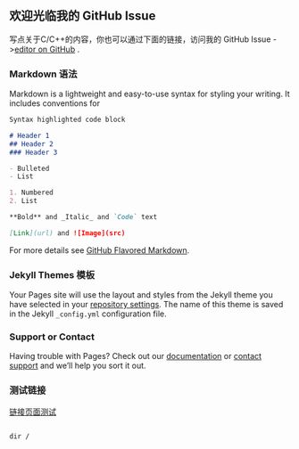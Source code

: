 ## 欢迎光临我的 GitHub Issue 

写点关于C/C++的内容，你也可以通过下面的链接，访问我的 GitHub Issue ->[editor on GitHub](https://github.com/frstlis/CLanguage) .

### Markdown 语法

Markdown is a lightweight and easy-to-use syntax for styling your writing. It includes conventions for

```markdown
Syntax highlighted code block

# Header 1
## Header 2
### Header 3

- Bulleted
- List

1. Numbered
2. List

**Bold** and _Italic_ and `Code` text

[Link](url) and ![Image](src)
```

For more details see [GitHub Flavored Markdown](https://guides.github.com/features/mastering-markdown/).

### Jekyll Themes 模板

Your Pages site will use the layout and styles from the Jekyll theme you have selected in your [repository settings](https://github.com/frstlis/CLanguage/settings). The name of this theme is saved in the Jekyll `_config.yml` configuration file.

### Support or Contact 

Having trouble with Pages? Check out our [documentation](https://help.github.com/categories/github-pages-basics/) or [contact support](https://github.com/contact) and we’ll help you sort it out.

### 测试链接
[链接页面测试](https://github.com/frstlis/CLanguage/blob/master/Test.md) 

```markdown

dir /
```